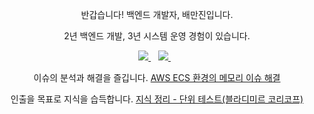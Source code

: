 <p align='center'>
반갑습니다! 백엔드 개발자, 배만진입니다.
</p>

<p align='center'>
2년 백엔드 개발, 3년 시스템 운영 경험이 있습니다.
</p>

<p align='center'>  
  <a href="https://www.linkedin.com/in/mj-bae/">
    <img src="https://img.shields.io/badge/linkedin-%230077B5.svg?&style=for-the-badge&logo=linkedin&logoColor=white" />
  </a>&nbsp;&nbsp;
  <a href="https://studynote.oopy.io/">
    <img src="https://img.shields.io/badge/Notion-000000?style=for-the-badge&logo=notion&logoColor=white" />        
  </a>&nbsp;&nbsp;
</p>

<p align='center'>
  이슈의 분석과 해결을 즐깁니다. <a href='https://studynote.oopy.io/trouble-shooting/memory-leak/'>AWS ECS 환경의 메모리 이슈 해결</a>
</p>

<p align='center'>
  인출을 목표로 지식을 습득합니다. <a href='https://studynote.oopy.io/books/15'>지식 정리 - 단위 테스트(블라디미르 코리코프)</a>
</p>
